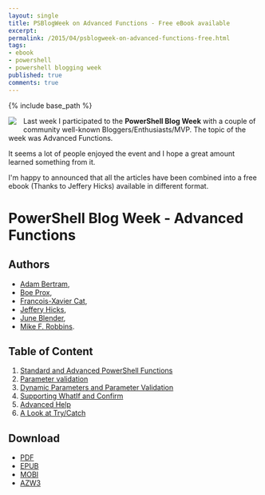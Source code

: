 ```yaml
---
layout: single
title: PSBlogWeek on Advanced Functions - Free eBook available
excerpt: 
permalink: /2015/04/psblogweek-on-advanced-functions-free.html
tags: 
- ebook
- powershell
- powershell blogging week
published: true
comments: true
---
```

{% include base_path %}

<a href="{{ site.url }}/images/2015/20150410_PSBlogWeek_on_Advanced_Functions_-_Free_eBook_available/PSBlogWeek-Ebook_Icon__1343875761__-94x116.png" imageanchor="1" style="clear: left; float: left; margin-bottom: 1em; margin-right: 1em;"><img border="0" src="{{ site.url }}/images/2015/20150410_PSBlogWeek_on_Advanced_Functions_-_Free_eBook_available/PSBlogWeek-Ebook_Icon__1343875761__-94x116.png" /></a>

Last week I participated to the **PowerShell Blog Week** with a couple of community well-known Bloggers/Enthusiasts/MVP. The topic of the week was Advanced Functions.

It seems a lot of people enjoyed the event and I hope a great amount learned something from it.

I'm happy to announced that all the articles have been combined into a free ebook (Thanks to Jeffery Hicks) available in different format.

# PowerShell Blog Week - Advanced Functions

## Authors

 * [Adam Bertram](http://twitter.com/adbertram),
 * <a href="http://twitter.com/proxb" target="_blank">Boe Prox</a>,
 * <a href="http://twitter.com/lazywinadm" target="_blank">Francois-Xavier Cat</a>,
 * <a href="https://twitter.com/jeffhicks" target="_blank">Jeffery Hicks</a>,
 * <a href="http://twitter.com/juneb_get_help" target="_blank">June Blender</a>,
 * <a href="http://twitter.com/mikefrobbins" target="_blank">Mike F. Robbins</a>.


## Table of Content

1. <a href="{{ site.url }}/2015/03/standard-and-advanced-powershell.html" target="_blank">Standard and Advanced PowerShell Functions</a>
1. <a href="http://mikefrobbins.com/2015/03/31/powershell-advanced-functions-can-we-build-them-better-with-parameter-validation-yes-we-can/" target="_blank">Parameter validation</a>
1. <a href="http://www.adamtheautomator.com/psbloggingweek-dynamic-parameters-and-parameter-validation/" target="_blank">Dynamic Parameters and Parameter Validation</a>
1. <a href="http://bit.ly/1GlVVff" target="_blank">Supporting WhatIf and Confirm</b></a>
1. <a href="http://www.sapien.com/blog/2015/04/03/advanced-help-for-advanced-functions/" target="_blank">Advanced Help</a>
1. <a href="http://learn-powershell.net/2015/04/04/a-look-at-trycatch-in-powershell" target="_blank">A Look at Try/Catch</a>

## Download

* <a href="https://onedrive.live.com/redir?resid=60886de0176e604a!34914&amp;authkey=!ADjfSNgr1kZSsvE&amp;ithint=file%2cpdf" target="_blank">PDF</a>
* <a href="https://onedrive.live.com/redir?resid=60886de0176e604a!34912&amp;authkey=!AHItHrejYiXjd_0&amp;ithint=file%2cepub" target="_blank">EPUB</a>
* <a href="https://onedrive.live.com/redir?resid=60886de0176e604a!34911&amp;authkey=!ADTC4paSWCJ5eJQ&amp;ithint=file%2cmobi" target="_blank">MOBI</a>
* <a href="https://onedrive.live.com/redir?resid=60886de0176e604a!34913&amp;authkey=!AIeFPmAdEErbNUE&amp;ithint=file%2cazw3" target="_blank">AZW3</a>

